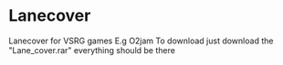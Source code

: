 # Lanecover
Lanecover for VSRG games E.g O2jam
To download just download the "Lane_cover.rar" everything should be there
